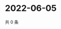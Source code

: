 # 2022-06-05

共 0 条

<!-- BEGIN WEIBO -->
<!-- 最后更新时间 Sun Jun 05 2022 23:14:41 GMT+0800 (China Standard Time) -->

<!-- END WEIBO -->
